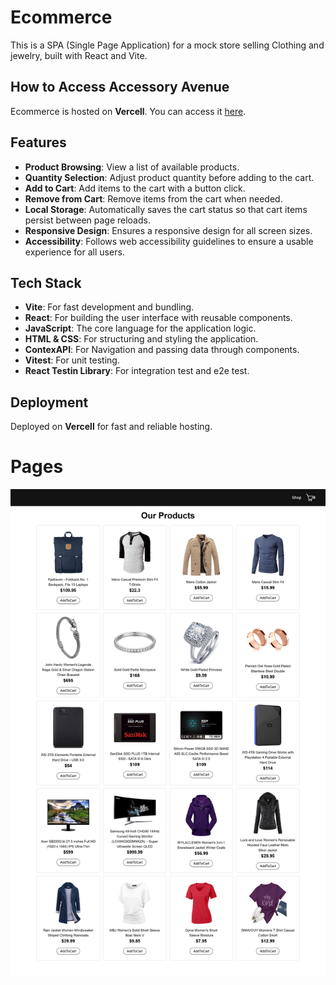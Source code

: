 # Ecommerce

This is a SPA (Single Page Application) for a mock store selling Clothing and jewelry, built with React and Vite.

## How to Access Accessory Avenue

Ecommerce is hosted on **Vercell**. You can access it [here](https://ecomm-typescript-arav.vercel.app/).

## Features

- **Product Browsing**: View a list of available products.
- **Quantity Selection**: Adjust product quantity before adding to the cart.
- **Add to Cart**: Add items to the cart with a button click.
- **Remove from Cart**: Remove items from the cart when needed.
- **Local Storage**: Automatically saves the cart status so that cart items persist between page reloads.
- **Responsive Design**: Ensures a responsive design for all screen sizes.
- **Accessibility**: Follows web accessibility guidelines to ensure a usable experience for all users.

## Tech Stack

- **Vite**: For fast development and bundling.
- **React**: For building the user interface with reusable components.
- **JavaScript**: The core language for the application logic.
- **HTML & CSS**: For structuring and styling the application.
- **ContexAPI**: For Navigation and passing data through components.
- **Vitest**: For unit testing.
- **React Testin Library**: For integration test and e2e test.
  

## Deployment

Deployed on **Vercell** for fast and reliable hosting.

# Pages
![Homepage Screenshot](public/Home.png)
